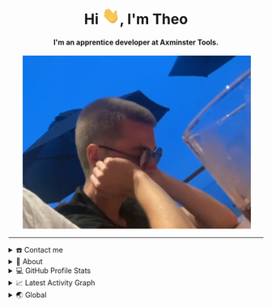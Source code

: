 <div align="center">
<h1 align="center">Hi <img width="35" src="https://github.com/1999AZZAR/1999AZZAR/blob/main/resources/img/waving.gif">, I'm Theo</h1>
<h4 align="center">I'm an apprentice developer at Axminster Tools.</h4>
</div>


<div align="center">
  <a href="https://hiddenmaask.github.io/Hiddenmaask/">
  <img  src="https://github.com/Hiddenmaask/Hiddenmaask/blob/main/theo.png?raw=true"
       alt="snake" /></a>
</div>


-----
<details>
  <summary>☎️ Contact me</summary>
<div>
  <samp>
    <h2 align="center">you can reach me by:</h2>
    <p align="center">
      <br/>
      <!--
      <a href="https://www.linkedin.com/in//" target="blank"><img align="center"
         src="https://img.shields.io/badge/linkedin-%231DA1F2.svg?style=for-the-badge&logo=linkedin&logoColor=white"
         alt="theo's linkedin" height="30"/></a>
         -->
      <a href="https://fb.com/" target="blank"><img align="center"
         src="https://img.shields.io/badge/facebook-4267B2.svg?style=for-the-badge&logo=facebook&logoColor=white"
         alt="theo's facebook" height="30"/></a>
      <a href="mailto:iihiddenmaskii@gmail.com" target="blank"><img align="center"
         src="https://img.shields.io/badge/gmail-EA4335.svg?style=for-the-badge&logo=gmail&logoColor=white"
         alt="theo's email" height="30"/></a>
    </p>
  <p align="center">
      <a href="https://instagram.com/theocrosby_" target="blank"><img align="center"
         src="https://img.shields.io/badge/instagram-%23E4405F.svg?style=for-the-badge&logo=Instagram&logoColor=white"
         alt="theo's instagram" height="30"/></a>
         <!--
      <a href="https://twitter.com/" target="blank"><img align="center"
         src="https://img.shields.io/badge/twitter-1DA1F2.svg?style=for-the-badge&logo=twitter&logoColor=white"
         alt="theo's twitter" height="30"/></a>
         -->
      <br>
    </p>
  </samp>
</div>
</details>

<details>
  <summary>🧮 About</summary>
<div>
<samp>
<h2 align="center">About this Account</h2>
 <p align="center">
  <a href="github.com/hiddenmaask" target="blank"><img align="center" 
     src="https://komarev.com/ghpvc/?username=hiddenmaask&style=for-the-badge&label=PROFILE+VIEWS" height="25"
     alt="views count" /></a>
  <a href="https://hiddenmaask.github.io/hiddenmaask/"><img align="center" 
     src="https://img.shields.io/website?down_message=offline&style=for-the-badge&up_message=online&url=https%3A%2F%2F1999hiddenmaask.github.io%2Fhiddenmaask%2F" height="25"
     alt="website" /></a>
  </p>
  <p align="center">
  <!--
  <a href="https://www.codefactor.io/repository/github/hiddenmaask/hiddenmaask/overview/main"><img align="center"
     src="https://www.codefactor.io/repository/github/hiddenmaask/hiddenmaask/badge/main" height="25"
     alt="CodeFactor" /></a>
     -->
     <!--
  <a href="github.com/hiddenmaask" target="blank"><img align="center" 
     src="https://github.com/hiddenmaask/hiddenmaask/actions/workflows/pages/pages-build-deployment/badge.svg" height="25"
     alt="page built"/></a>
     -->
  </p>
 <p align="center">
  <a href="github.com/hiddenmaask" target="blank"><img align="center" 
     src="https://img.shields.io/github/license/hiddenmaask/hiddenmaask?color=purple&style=for-the-badge" height="25"
     alt="license" /></a>
  <a href="github.com/hiddenmaask"><img align="center"
     src="https://forthebadge.com/images/badges/works-on-my-machine.svg" height="25"
     alt="work on my machine" /></a>
 </p>
 </samp>
</div>
</details>
  
<details> 
  <summary>💻 GitHub Profile Stats</summary>
  <div>
  <samp>
    <h2 align="center"> Github stats </h2>
      <br/>
    <details open>
  <summary><h3>Languages</h3></summary>
            <p align="center">
        <a href="https://github.com/hiddenmaask/">
          <img src="https://github-readme-stats.vercel.app/api/top-langs/?username=hiddenmaask&langs_count=6&theme=gruvbox&layout=compact&hide_border=true"
          alt="hiddenmaask :: overall Top Langs " /></a>
      </p>
        <p align="center">
          <a href="https://github.com/1999AZZAR/">
          <img width="45%" src="https://github-profile-summary-cards.vercel.app/api/cards/repos-per-language?username=hiddenmaask&theme=gruvbox&layout=compact&hide_border=true"
          alt="hiddenmaask :: Top Langs by repo" />
          <img width="45%" src="https://github-profile-summary-cards.vercel.app/api/cards/most-commit-language?username=hiddenmaask&theme=gruvbox&layout=compact&hide_border=true"
          alt="hiddenmaask :: Top Langs by commit" />
          </a>
        </p>
</details>
    <details open>
  <summary><h3>Statistics</h3></summary>
        <p align="center">
          <a href="https://github.com/hiddenmaask/">
          <img width="49.5%" src="https://github-readme-stats.vercel.app/api?username=hiddenmaask&show_icons=true&theme=gruvbox&hide_border=true" />
          <img width="49.5%" src="https://github-readme-streak-stats.herokuapp.com/?user=hiddenmaask&theme=gruvbox&hide_border=true" />
          </a>
       </p>
     <br>
     </samp>
  </div>    
</details>

<details>
  <summary>📈 Latest Activity Graph</summary>
  <samp>
  <br/>
  <h2 align="center"> latest contribution </h2>
<a href="https://github.com/ashutosh00710/github-readme-activity-graph">
  <img alt="Theo's Activity Graph" src="https://activity-graph.herokuapp.com/graph/?username=hiddenmaask&bg_color=000&color=fff&line=00E676&point=fff&hide_border=true" /></a>
<br/>
  </samp>
  </details>
  
<details>
  <summary>🌏 Global</summary>
  <br/>
  <details open>
  <summary>👷‍♂️ create your own custom badge</summary>
  <div>
  <samp>
    <h2 align="center">u can try using these website for creating your own custom badge</h2>
    <p align="center">
      <a href="https://forthebadge.com/generator/" target="blank">
        <img src="https://forthebadge.com/images/mark.svg" img align="center" height="50"
        alt="for the badge"/></a>        
      <a href="https://badgen.net/" target="blank">
        <img src="https://badgen.net/static/favicon.png" img align="center" height="50"
        alt="badgen"/></a>
      <a href="https://shields.io/" target="blank">
        <img src="https://raw.githubusercontent.com/badges/shields/master/readme-logo.svg" img align="center" height="50"
        alt="shields.io"/></a>
    </p>
    </samp>
  </div>
</details> 

-----
Last Edited on: 23/09/2022
